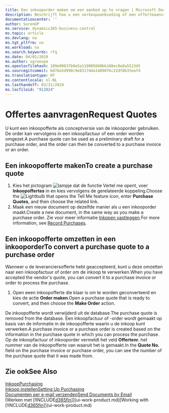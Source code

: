 ```yaml
---
title: Een inkooporder maken om een aanbod op te vragen | Microsoft Docs
description: Beschrijft hoe u een verkoopaanbieding of een offerteaanvraagdocument maakt om uw aanbod aan een klant vast te leggen om producten onder bepaalde voorwaarden te verkopen.
documentationcenter: ''
author: SorenGP
ms.service: dynamics365-business-central
ms.topic: article
ms.devlang: na
ms.tgt_pltfrm: na
ms.workload: na
ms.search.keywords: rfq
ms.date: 04/01/2019
ms.author: sgroespe
ms.openlocfilehash: 109e00637b9e5a110005660bb108ec8e8a551345
ms.sourcegitcommit: bd78a5d990c9e83174da1409076c22df8b35eafd
ms.translationtype: HT
ms.contentlocale: nl-NL
ms.lasthandoff: 03/31/2019
ms.locfileid: "912024"
---
```

# <a name="request-quotes"></a><span data-ttu-id="2ee59-103">Offertes aanvragen</span><span class="sxs-lookup"><span data-stu-id="2ee59-103">Request Quotes</span></span>
<span data-ttu-id="2ee59-104">U kunt een inkoopofferte als conceptversie van de inkooporder gebruiken. De order kan vervolgens in een inkoopfactuur of een order worden omgezet.</span><span class="sxs-lookup"><span data-stu-id="2ee59-104">A purchase quote can be used as a preliminary draft for a purchase order, and the order can then be converted to a purchase invoice or an order.</span></span>


## <a name="to-create-a-purchase-quote"></a><span data-ttu-id="2ee59-105">Een inkoopofferte maken</span><span class="sxs-lookup"><span data-stu-id="2ee59-105">To create a purchase quote</span></span>
1. <span data-ttu-id="2ee59-106">Kies het pictogram ![lampje dat de functie Vertel me opent](media/ui-search/search_small.png "Vertel me wat u wilt doen"), voer **Inkoopoffertes** in en kies vervolgens de gerelateerde koppeling.</span><span class="sxs-lookup"><span data-stu-id="2ee59-106">Choose the ![Lightbulb that opens the Tell Me feature](media/ui-search/search_small.png "Tell me what you want to do") icon, enter **Purchase Quotes**, and then choose the related link.</span></span>
2. <span data-ttu-id="2ee59-107">Maak een nieuw document op dezelfde manier als u een inkooporder maakt.</span><span class="sxs-lookup"><span data-stu-id="2ee59-107">Create a new document, in the same way as you make a purchase order.</span></span> <span data-ttu-id="2ee59-108">Zie voor meer informatie [Inkopen vastleggen](purchasing-how-record-purchases.md).</span><span class="sxs-lookup"><span data-stu-id="2ee59-108">For more information, see [Record Purchases](purchasing-how-record-purchases.md).</span></span>

## <a name="to-convert-a-purchase-quote-to-a-purchase-order"></a><span data-ttu-id="2ee59-109">Een inkoopofferte omzetten in een inkooporder</span><span class="sxs-lookup"><span data-stu-id="2ee59-109">To convert a purchase quote to a purchase order</span></span>
<span data-ttu-id="2ee59-110">Wanneer u de leveranciersofferte hebt geaccepteerd, kunt u deze omzetten naar een inkoopfactuur of order om de inkoop te verwerken.</span><span class="sxs-lookup"><span data-stu-id="2ee59-110">When you have accepted the vendor's quote, you can convert it to a purchase invoice or order to process the purchase.</span></span>

1. <span data-ttu-id="2ee59-111">Open eeen inkoopofferte die klaar is om te worden geconverteerd en kies de actie **Order maken**.</span><span class="sxs-lookup"><span data-stu-id="2ee59-111">Open a purchase quote that is ready to convert, and then choose the **Make Order** action.</span></span>

<span data-ttu-id="2ee59-112">De inkoopofferte wordt verwijderd uit de database.</span><span class="sxs-lookup"><span data-stu-id="2ee59-112">The purchase quote is removed from the database.</span></span> <span data-ttu-id="2ee59-113">Een inkoopfactuur of -order wordt gemaakt op basis van de informatie in de inkoopofferte waarin u de inkoop kunt verwerken.</span><span class="sxs-lookup"><span data-stu-id="2ee59-113">A purchase invoice or a purchase order is created based on the information in the purchase quote in which you can process the purchase.</span></span> <span data-ttu-id="2ee59-114">Op de inkoopfactuur of inkooporder vermeldt het veld **Offertenr.** het nummer van de inkoopofferte van waaruit het is gemaakt.</span><span class="sxs-lookup"><span data-stu-id="2ee59-114">In the **Quote No.** field on the purchase invoice or purchase order, you can see the number of the purchase quote that it was made from.</span></span>

## <a name="see-also"></a><span data-ttu-id="2ee59-115">Zie ook</span><span class="sxs-lookup"><span data-stu-id="2ee59-115">See Also</span></span>
[<span data-ttu-id="2ee59-116">Inkoop</span><span class="sxs-lookup"><span data-stu-id="2ee59-116">Purchasing</span></span>](purchasing-manage-purchasing.md)  
[<span data-ttu-id="2ee59-117">Inkoop instellen</span><span class="sxs-lookup"><span data-stu-id="2ee59-117">Setting Up Purchasing</span></span>](purchasing-setup-purchasing.md)  
[<span data-ttu-id="2ee59-118">Documenten per e-mail verzenden</span><span class="sxs-lookup"><span data-stu-id="2ee59-118">Send Documents by Email</span></span>](ui-how-send-documents-email.md)  
<span data-ttu-id="2ee59-119">[Werken met [!INCLUDE[d365fin](includes/d365fin_md.md)]](ui-work-product.md)</span><span class="sxs-lookup"><span data-stu-id="2ee59-119">[Working with [!INCLUDE[d365fin](includes/d365fin_md.md)]](ui-work-product.md)</span></span>
